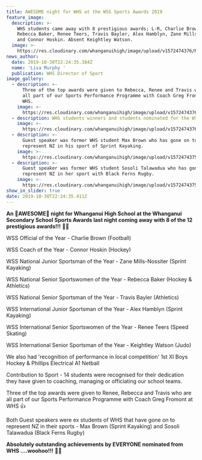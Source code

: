 ```yaml
---
title: AWESOME night for WHS at the WSS Sports Awards 2019
feature_image:
  description: >-
    WHS students came away with 8 prestigious awards; L-R, Charlie Brown,
    Rebecca Baker, Renee Teers, Travis Bayler, Alex Hamblyn, Zane Mills-Nossiter
    and Connor Hoskin. Absent Keightley Watson.
  image: >-
    https://res.cloudinary.com/whanganuihigh/image/upload/v1572474376/News/74627062_1385517178264051_7046426463687409664_n.jpg
news_author:
  date: 2019-10-30T22:24:35.384Z
  name: 'Lisa Murphy '
  publication: WHS Director of Sport
image_gallery:
  - description: >-
      Three of the top awards were given to Rebecca, Renee and Travis who are
      all part of our Sports Performance Programme with Coach Greg Fromont at
      WHS.
    image: >-
      https://res.cloudinary.com/whanganuihigh/image/upload/v1572474376/News/75442990_1385517204930715_2833917136701751296_n.jpg
  - description: WHS students winners and students nominated for the WSS Sports Awards.
    image: >-
      https://res.cloudinary.com/whanganuihigh/image/upload/v1572474376/News/72940720_1385517234930712_887819703437754368_n.jpg
  - description: >-
      Guest speaker was former WHS student Max Brown who has gone on to
      represent NZ in his sport of Sprint Kayaking.
    image: >-
      https://res.cloudinary.com/whanganuihigh/image/upload/v1572474375/News/74911764_1385519091597193_4381194953515073536_n.jpg
  - description: >-
      Guest speaker was former WHS student Sosoli Talawadua who has gone on to
      represent NZ in her sport with Black Ferns Rugby.
    image: >-
      https://res.cloudinary.com/whanganuihigh/image/upload/v1572474375/News/74673198_1385519121597190_5398145129334702080_n.jpg
show_in_slider: true
date: 2019-10-30T22:24:35.411Z
---
```

**An 💛AWESOME💚 night for Whanganui High School at the Whanganui Secondary School Sports Awards last night coming away with 8 of the 12 prestigious awards!!!** 🎉🎉

WSS Official of the Year - Charlie Brown (Football)

WSS Coach of the Year - Connor Hoskin (Hockey)

WSS National Junior Sportsman of the Year - Zane Mills-Nossiter (Sprint Kayaking)

WSS National Senior Sportswomen of the Year - Rebecca Baker (Hockey & Athletics)

WSS National Senior Sportsman of the Year - Travis Bayler (Athletics)

WSS International Junior Sportsman of the Year - Alex Hamblyn (Sprint Kayaking)

WSS International Senior Sportswomen of the Year - Renee Teers (Speed Skating)

WSS International Senior Sportsman of the Year - Keightley Watson (Judo)

We also had 'recognition of performance in local competition'
1st XI Boys Hockey & Phillips Electrical A1 Netball

Contribution to Sport - 14 students were recognised for their dedication they have given to coaching, managing or officiating our school teams.

Three of the top awards were given to Renee, Rebecca and Travis who are all part of our Sports Performance Programme with Coach Greg Fromont at WHS 👍

Both Guest speakers were ex students of WHS that have gone on to represent NZ in their sports - Max Brown (Sprint Kayaking) and Sosoli Talawadua (Black Ferns Rugby)

**Absolutely outstanding achievements by EVERYONE nominated from WHS ....woohoo!!!** 💛💚
